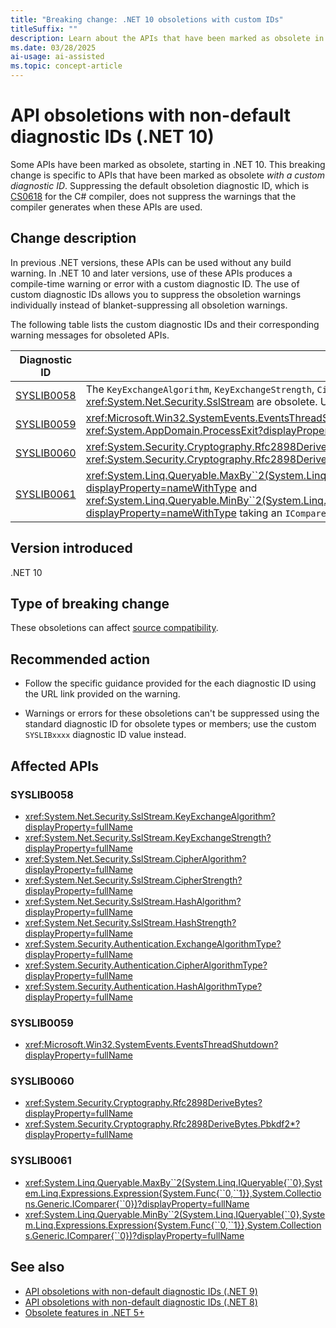 ```yaml
---
title: "Breaking change: .NET 10 obsoletions with custom IDs"
titleSuffix: ""
description: Learn about the APIs that have been marked as obsolete in .NET 10 with a custom diagnostic ID.
ms.date: 03/28/2025
ai-usage: ai-assisted
ms.topic: concept-article
---
```

# API obsoletions with non-default diagnostic IDs (.NET 10)

Some APIs have been marked as obsolete, starting in .NET 10. This breaking change is specific to APIs that have been marked as obsolete *with a custom diagnostic ID*. Suppressing the default obsoletion diagnostic ID, which is [CS0618](../../../../csharp/language-reference/compiler-messages/cs0618.md) for the C# compiler, does not suppress the warnings that the compiler generates when these APIs are used.

## Change description

In previous .NET versions, these APIs can be used without any build warning. In .NET 10 and later versions, use of these APIs produces a compile-time warning or error with a custom diagnostic ID. The use of custom diagnostic IDs allows you to suppress the obsoletion warnings individually instead of blanket-suppressing all obsoletion warnings.

The following table lists the custom diagnostic IDs and their corresponding warning messages for obsoleted APIs.

| Diagnostic ID | Description | Severity |
|---------------|-------------|----------|
| [SYSLIB0058](../../../../fundamentals/syslib-diagnostics/syslib0058.md) | The `KeyExchangeAlgorithm`, `KeyExchangeStrength`, `CipherAlgorithm`, `CipherAlgorithmStrength`, `HashAlgorithm`, and `HashStrength` properties of <xref:System.Net.Security.SslStream> are obsolete. Use <xref:System.Net.Security.SslStream.NegotiatedCipherSuite> instead. | Warning |
| [SYSLIB0059](../../../../fundamentals/syslib-diagnostics/syslib0059.md) | <xref:Microsoft.Win32.SystemEvents.EventsThreadShutdown?displayProperty=nameWithType> callbacks aren't run before the process exits. Use <xref:System.AppDomain.ProcessExit?displayProperty=nameWithType> instead.  | Warning |
| [SYSLIB0060](../../../../fundamentals/syslib-diagnostics/syslib0060.md) | <xref:System.Security.Cryptography.Rfc2898DeriveBytes?displayProperty=nameWithType> constructors are obsolete. Use <xref:System.Security.Cryptography.Rfc2898DeriveBytes.Pbkdf2*?displayProperty=nameWithType> instead. | Warning |
| [SYSLIB0061](../../../../fundamentals/syslib-diagnostics/syslib0061.md) | <xref:System.Linq.Queryable.MaxBy``2(System.Linq.IQueryable{``0},System.Linq.Expressions.Expression{System.Func{``0,``1}},System.Collections.Generic.IComparer{``0})?displayProperty=nameWithType> and <xref:System.Linq.Queryable.MinBy``2(System.Linq.IQueryable{``0},System.Linq.Expressions.Expression{System.Func{``0,``1}},System.Collections.Generic.IComparer{``0})?displayProperty=nameWithType> taking an `IComparer<TSource>` are obsolete. Use the new ones that take an `IComparer<TKey>`. | Warning |

## Version introduced

.NET 10

## Type of breaking change

These obsoletions can affect [source compatibility](../../categories.md#source-compatibility).

## Recommended action

- Follow the specific guidance provided for the each diagnostic ID using the URL link provided on the warning.

- Warnings or errors for these obsoletions can't be suppressed using the standard diagnostic ID for obsolete types or members; use the custom `SYSLIBxxxx` diagnostic ID value instead.

## Affected APIs

### SYSLIB0058

- <xref:System.Net.Security.SslStream.KeyExchangeAlgorithm?displayProperty=fullName>
- <xref:System.Net.Security.SslStream.KeyExchangeStrength?displayProperty=fullName>
- <xref:System.Net.Security.SslStream.CipherAlgorithm?displayProperty=fullName>
- <xref:System.Net.Security.SslStream.CipherStrength?displayProperty=fullName>
- <xref:System.Net.Security.SslStream.HashAlgorithm?displayProperty=fullName>
- <xref:System.Net.Security.SslStream.HashStrength?displayProperty=fullName>
- <xref:System.Security.Authentication.ExchangeAlgorithmType?displayProperty=fullName>
- <xref:System.Security.Authentication.CipherAlgorithmType?displayProperty=fullName>
- <xref:System.Security.Authentication.HashAlgorithmType?displayProperty=fullName>

### SYSLIB0059

- <xref:Microsoft.Win32.SystemEvents.EventsThreadShutdown?displayProperty=fullName>

### SYSLIB0060

- <xref:System.Security.Cryptography.Rfc2898DeriveBytes?displayProperty=fullName>
- <xref:System.Security.Cryptography.Rfc2898DeriveBytes.Pbkdf2*?displayProperty=fullName>

### SYSLIB0061

- <xref:System.Linq.Queryable.MaxBy``2(System.Linq.IQueryable{``0},System.Linq.Expressions.Expression{System.Func{``0,``1}},System.Collections.Generic.IComparer{``0})?displayProperty=fullName>
- <xref:System.Linq.Queryable.MinBy``2(System.Linq.IQueryable{``0},System.Linq.Expressions.Expression{System.Func{``0,``1}},System.Collections.Generic.IComparer{``0})?displayProperty=fullName>

## See also

- [API obsoletions with non-default diagnostic IDs (.NET 9)](../9.0/obsolete-apis-with-custom-diagnostics.md)
- [API obsoletions with non-default diagnostic IDs (.NET 8)](../8.0/obsolete-apis-with-custom-diagnostics.md)
- [Obsolete features in .NET 5+](../../../../fundamentals/syslib-diagnostics/obsoletions-overview.md)
